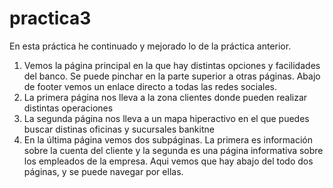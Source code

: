 # practica3

En esta práctica he continuado y mejorado lo de la práctica anterior.
1. Vemos la página principal en la que hay distintas opciones y facilidades del banco. Se puede pinchar en 
    la parte superior a otras páginas. Abajo de footer vemos un enlace directo a todas las redes sociales.
2. La primera página nos lleva a la zona clientes donde pueden realizar distintas operaciones
3. La segunda página nos lleva a un mapa hiperactivo en el que puedes buscar distinas oficinas y sucursales bankitne
4. En la última página vemos dos subpáginas. La primera es información sobre la cuenta del cliente y la
    segunda es una página informativa sobre los empleados de la empresa. Aqui vemos que hay abajo del todo
    dos páginas, y se puede navegar por ellas. 